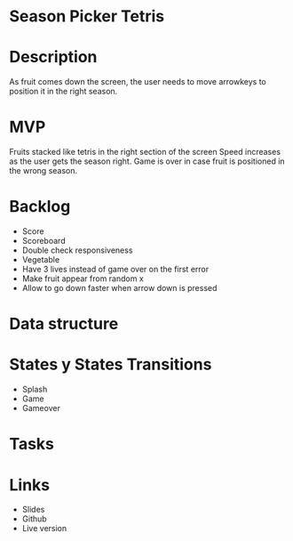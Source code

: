 # Season Picker Tetris
# Description
As fruit comes down the screen, the user needs to move arrowkeys to position it in the right season. 

# MVP
Fruits stacked like tetris in the right section of the screen
Speed increases as the user gets the season right. 
Game is over in case fruit is positioned in the wrong season. 

# Backlog
- Score 
- Scoreboard 
- Double check responsiveness 
- Vegetable 
- Have 3 lives instead of game over on the first error 
- Make fruit appear from random x
- Allow to go down faster when arrow down is pressed


# Data structure

# States y States Transitions
- Splash 
- Game 
- Gameover 

# Tasks 

# Links 
 - Slides 
 - Github
 - Live version